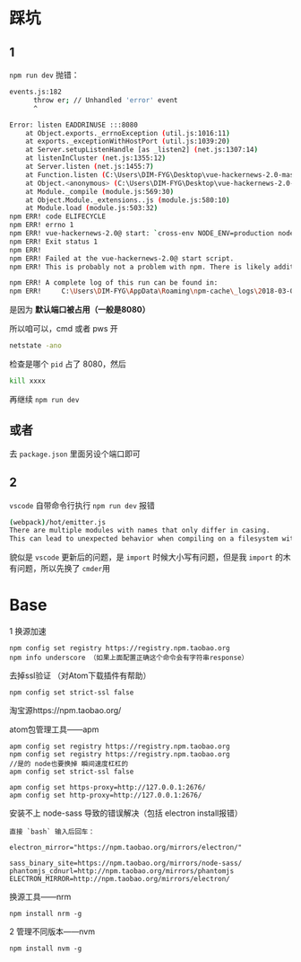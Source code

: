 # 踩坑

## 1
`npm run dev` 抛错： 
```bash
events.js:182
      throw er; // Unhandled 'error' event
      ^

Error: listen EADDRINUSE :::8080
    at Object.exports._errnoException (util.js:1016:11)
    at exports._exceptionWithHostPort (util.js:1039:20)
    at Server.setupListenHandle [as _listen2] (net.js:1307:14)
    at listenInCluster (net.js:1355:12)
    at Server.listen (net.js:1455:7)
    at Function.listen (C:\Users\DIM-FYG\Desktop\vue-hackernews-2.0-master\node_                    modules\express\lib\application.js:618:24)
    at Object.<anonymous> (C:\Users\DIM-FYG\Desktop\vue-hackernews-2.0-master\se                    rver.js:120:5)
    at Module._compile (module.js:569:30)
    at Object.Module._extensions..js (module.js:580:10)
    at Module.load (module.js:503:32)
npm ERR! code ELIFECYCLE
npm ERR! errno 1
npm ERR! vue-hackernews-2.0@ start: `cross-env NODE_ENV=production node server`
npm ERR! Exit status 1
npm ERR!
npm ERR! Failed at the vue-hackernews-2.0@ start script.
npm ERR! This is probably not a problem with npm. There is likely additional log                    ging output above.

npm ERR! A complete log of this run can be found in:
npm ERR!     C:\Users\DIM-FYG\AppData\Roaming\npm-cache\_logs\2018-03-08T05_47_5                    2_433Z-debug.log
```

是因为 **默认端口被占用（一般是8080）**

所以咱可以，cmd 或者 pws 开
```bash
netstate -ano
```
检查是哪个 `pid` 占了 8080，然后
```bash
kill xxxx
```
再继续 `npm run dev`

## 或者
去 `package.json` 里面另设个端口即可


## 2 
`vscode` 自带命令行执行 `npm run dev` 报错
```bash
(webpack)/hot/emitter.js
There are multiple modules with names that only differ in casing.
This can lead to unexpected behavior when compiling on a filesystem with other case-semantic.
```
貌似是 `vscode` 更新后的问题，是 `import` 时候大小写有问题，但是我 `import` 的木有问题，所以先换了 `cmder`用



# Base
1 换源加速

    npm config set registry https://registry.npm.taobao.org 
    npm info underscore （如果上面配置正确这个命令会有字符串response）



去掉ssl验证 （对Atom下载插件有帮助）

    npm config set strict-ssl false

淘宝源https://npm.taobao.org/



atom包管理工具——apm

    apm config set registry https://registry.npm.taobao.org 
    npm config set registry https://registry.npm.taobao.org 
    //是的 node也要换掉 瞬间速度杠杠的
    apm config set strict-ssl false
    
    apm config set https-proxy=http://127.0.0.1:2676/
    apm config set http-proxy=http://127.0.0.1:2676/



安装不上 node-sass 导致的错误解决（包括 electron  install报错）

    直接 `bash` 输入后回车：
    
    electron_mirror="https://npm.taobao.org/mirrors/electron/"
    
    sass_binary_site=https://npm.taobao.org/mirrors/node-sass/
    phantomjs_cdnurl=http://npm.taobao.org/mirrors/phantomjs
    ELECTRON_MIRROR=http://npm.taobao.org/mirrors/electron/





换源工具——nrm

    npm install nrm -g

2 管理不同版本——nvm

    npm install nvm -g
